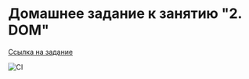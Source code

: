 # Домашнее задание к занятию "2. DOM"

[Ссылка на задание](https://github.com/netology-code/ahj-homeworks/tree/video/dom)

![CI](https://github.com/Mechapa/AHJ.2.1/actions/workflows/web.yml/badge.svg)

